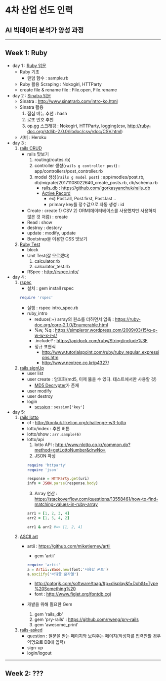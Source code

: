 # 4차 산업 선도 인력
AI 빅데이터 분석가 양성 과정
---

---

## Week 1: Ruby
- day 1 : [Ruby 입문](https://github.com/jjuya/LikeLion_class_Ruby/tree/master/1day_Ruby)
    * Ruby 기초
        - 랜덤 함수 : sample.rb
    * Ruby 활용 Scraping : Nokogiri, HTTParty
    * create file & rename file : File.open, File.rename
- day 2 : [Sinatra 입문](https://github.com/jjuya/LikeLion_sinatra)
    * Sinatra : http://www.sinatrarb.com/intro-ko.html
    * Sinatra 활용
        1) 점심 메뉴 추천 : hash
        2) 로또 번호 추천
        3) op.gg 스크래핑 : Nokogiri, HTTParty, logging(csv, http://ruby-doc.org/stdlib-2.0.0/libdoc/csv/rdoc/CSV.html)
    * 서버 : Heroku
- day 3 : 
    1. [rails CRUD](https://github.com/jjuya/LikeLion_rails-crud)
        * rails 맛보기
            1) routing(routes.rb)
            2) controller 생성(``` rails g controller post ```) : app/controllers/post_controller.rb
            3) model 생성(``` rails g model post ```) : app/modles/post.rb, db/migrate/20171108022640_create_posts.rb, db/schema.rb
                - [rails_db](https://rails-crud-jjuya.c9users.io/rails/db) : https://github.com/igorkasyanchuk/rails_db
                - [Active Record](http://guides.rorlab.org/active_record_basics.html)
                    * ex) Post.all, Post.first, Post.last ..
                    * primary key를 정수값으로 자동 생성 : id
         * Create : create
                1) CSV
                2) ORM(데이터베이스를 사용했지만 사용하지 않은 것 처럼) : create
        * Read : show
        * destroy : destory
        * update : modify, update
        * Bootstrap을 이용한 CSS 맛보기
    2. [Ruby Test](https://github.com/jjuya/LikeLion_class_Ruby/tree/master/3day_Ruby)
        * block
        * Unit Test(잘 모르겠다)
            1) calculator.rb
            2) calculator_test.rb
        * RSpec : http://rspec.info/
- day 4 : 
    1. [rspec](https://github.com/jjuya/LikeLion_class_Ruby/tree/master/4day_RSpec)
        * 설치 : gem install rspec
        ``` ruby
        require 'rspec'
        ```
        * 실행 : rspec intro_spec.rb 
        * ruby_intro
            - reduce(:+) array의 원소를 더하면서 압축 : https://ruby-doc.org/core-2.1.0/Enumerable.html
            - %w, %q : https://simpleror.wordpress.com/2009/03/15/q-q-w-w-x-r-s/
            - .include? : https://apidock.com/ruby/String/include%3F
            - 정규 표현식
                * http://www.tutorialspoint.com/ruby/ruby_regular_expressions.htm
                * http://www.nextree.co.kr/p4327/
    2. [rails signUp](https://github.com/jjuya/LikeLion_rails-signUp)
        * user list
        * user create : 암호화(md5, 이제 뚫을 수 있다. 테스트에서만 사용할 것)
            - [MD5 Decrypter](http://www.md5online.org/)가 존재
        * user modify
        * user destroy
        * login
            - [session](http://guides.rubyonrails.org/security.html#sessions) : ``` session['key'] ```
- day 5:
    1. [rails lotto](https://github.com/jjuya/LikeLion_rails-lotto)
        * cf : http://konkuk.likelion.org/challenge-w3-lotto
        * lotto/index : 추천 버튼
        * lotto/show : ``` arr.sample(6) ```
        * lotto/api
            1) lotto API : http://www.nlotto.co.kr/common.do?method=getLottoNumber&drwNo=
            2) JSON 파싱
            ``` ruby
            require 'httparty'
            require 'json'
            
            response = HTTParty.get(uri)
            info = JSON.parse(response.body)
            ```
            3) Array 연산 : https://stackoverflow.com/questions/13558461/how-to-find-matching-values-in-ruby-array
            ``` ruby
            arr1 = [1, 2, 3, 4]
            arr2 = [1, 5, 4, 2]
            
            arr1 & arr2 #=> [1, 2, 4]
            ```
    2. [ASCII art](https://github.com/jjuya/LikeLion_rails-asciiart)
        * artii : https://github.com/miketierney/artii
            - gem 'artii'
            ```ruby
            require 'artii'
            a = Artii::Base.new(font:'사용할 폰트')
            a.asciify('바꿔줄 문자열')
            ```
            - http://patorjk.com/software/taag/#p=display&f=Doh&t=Type%20Something%20
            - font : http://www.figlet.org/fontdb.cgi
            
        * 개발을 위해 필요한 Gem
            1) gem 'rails_db'
            2) gem 'pry-rails' : https://github.com/rweng/pry-rails
            3) gem 'awesome_print' 
    3. [rails-asked](https://github.com/jjuya/LikeLion_rails-asked)
        * question : 질문을 받는 페이지와 보여주는 페이지(작성자를 입력안할 경우 익명으로 DB에 입력)
        * sign-up
        * login/logout
---

## Week 2: ???